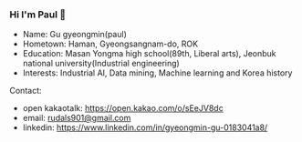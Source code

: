 ### Hi I'm Paul  👋

<!--
**Ant9615/Ant9615** is a ✨ _special_ ✨ repository because its `README.md` (this file) appears on your GitHub profile.-->

- Name: Gu gyeongmin(paul)
- Hometown: Haman, Gyeongsangnam-do, ROK
- Education: Masan Yongma high school(89th, Liberal arts), Jeonbuk national university(Industrial engineering)
- Interests: Industrial AI, Data mining, Machine learning and Korea history

Contact:
- open kakaotalk: https://open.kakao.com/o/sEeJV8dc
- email: rudals901@gmail.com
- linkedin: https://www.linkedin.com/in/gyeongmin-gu-0183041a8/
